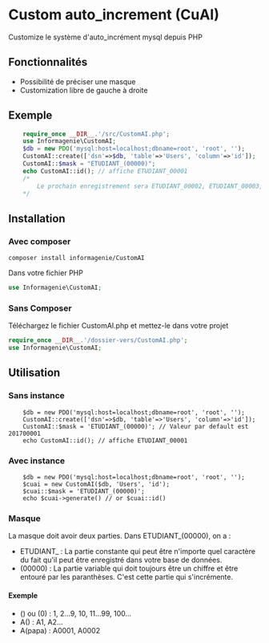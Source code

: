 # Custom auto_increment (CuAI)
Customize le système d'auto_incrément mysql depuis PHP
## Fonctionnalités
- Possibilité de préciser une masque
- Customization libre de gauche à droite
## Exemple
```php
    require_once __DIR__.'/src/CustomAI.php';
    use Informagenie\CustomAI;
    $db = new PDO('mysql:host=localhost;dbname=root', 'root', '');
    CustomAI::create(['dsn'=>$db, 'table'=>'Users', 'column'=>'id']);
    CustomAI::$mask = "ETUDIANT_(00000)";
    echo CustomAI::id(); // affiche ETUDIANT_00001
    /*
        Le prochain enregistrement sera ETUDIANT_00002, ETUDIANT_00003, ETUDIANT_00004...ETUDIANT_99999 and ETUDIANT_100000
    */
```

## Installation
### Avec composer
```
composer install informagenie/CustomAI
```
Dans votre fichier PHP
```php
use Informagenie\CustomAI;
```
### Sans Composer

Téléchargez le fichier CustomAI.php et mettez-le dans votre projet
```php
require_once __DIR__.'/dossier-vers/CustomAI.php';
use Informagenie\CustomAI;
```

## Utilisation
### Sans instance
```
    $db = new PDO('mysql:host=localhost;dbname=root', 'root', '');
    CustomAI::create(['dsn'=>$db, 'table'=>'Users', 'column'=>'id']);
    CustomAI::$mask = 'ETUDIANT_(00000)'; // Valeur par default est 201700001
    echo CustomAI::id(); // affiche ETUDIANT_00001
```
### Avec instance
```
    $db = new PDO('mysql:host=localhost;dbname=root', 'root', '');
    $cuai = new CustomAI($db, 'Users', 'id');
    $cuai::$mask = 'ETUDIANT_(00000)';
    echo $cuai->generate() // or $cuai::id()
```

### Masque
La masque doit avoir deux parties. Dans ETUDIANT_(00000), on a :

* ETUDIANT_ : La partie constante qui peut être n'importe quel caractère du fait qu'il peut être enregistré dans votre base de données.
* (00000) : La partie variable qui doit toujours être un chiffre et être entouré par les paranthèses. C'est cette partie qui s'incrémente.

#### Exemple
- () ou (0) : 1, 2...9, 10, 11...99, 100...
- A() : A1, A2...
- A(papa) : A0001, A0002